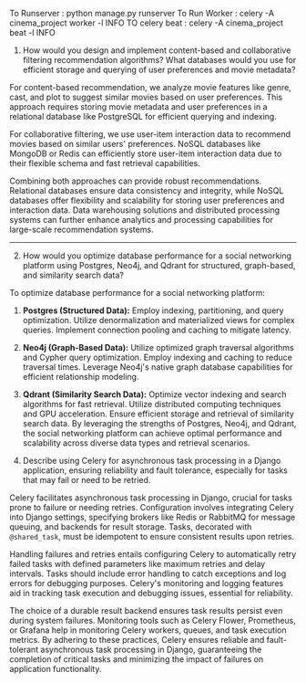 To Runserver : python manage.py runserver
To Run Worker : celery -A cinema_project worker -l INFO
TO celery beat : celery -A cinema_project beat -l INFO


1. How would you design and implement content-based and collaborative filtering recommendation algorithms? What databases would you use for efficient storage and querying of user preferences and movie metadata?

For content-based recommendation, we analyze movie features like genre, cast, and plot to suggest similar movies based on user preferences. This approach requires storing movie metadata and user preferences in a relational database like PostgreSQL for efficient querying and indexing.

For collaborative filtering, we use user-item interaction data to recommend movies based on similar users' preferences. NoSQL databases like MongoDB or Redis can efficiently store user-item interaction data due to their flexible schema and fast retrieval capabilities.

Combining both approaches can provide robust recommendations. Relational databases ensure data consistency and integrity, while NoSQL databases offer flexibility and scalability for storing user preferences and interaction data. Data warehousing solutions and distributed processing systems can further enhance analytics and processing capabilities for large-scale recommendation systems.

----------------------------------------------------------------
2. How would you optimize database performance for a social networking platform using Postgres, Neo4j, and Qdrant for structured, graph-based, and similarity search data?

To optimize database performance for a social networking platform:
1. **Postgres (Structured Data):** Employ indexing, partitioning, and query optimization. Utilize denormalization and materialized views for complex queries. Implement connection pooling and caching to mitigate latency.
2. **Neo4j (Graph-Based Data):** Utilize optimized graph traversal algorithms and Cypher query optimization. Employ indexing and caching to reduce traversal times. Leverage Neo4j's native graph database capabilities for efficient relationship modeling.
3. **Qdrant (Similarity Search Data):** Optimize vector indexing and search algorithms for fast retrieval. Utilize distributed computing techniques and GPU acceleration. Ensure efficient storage and retrieval of similarity search data. By leveraging the strengths of Postgres, Neo4j, and Qdrant, the social networking platform can achieve optimal performance and scalability across diverse data types and retrieval scenarios.



3. Describe using Celery for asynchronous task processing in a Django application, ensuring reliability and fault tolerance, especially for tasks that may fail or need to be retried.

Celery facilitates asynchronous task processing in Django, crucial for tasks prone to failure or needing retries. Configuration involves integrating Celery into Django settings, specifying brokers like Redis or RabbitMQ for message queuing, and backends for result storage. Tasks, decorated with `@shared_task`, must be idempotent to ensure consistent results upon retries.

Handling failures and retries entails configuring Celery to automatically retry failed tasks with defined parameters like maximum retries and delay intervals. Tasks should include error handling to catch exceptions and log errors for debugging purposes. Celery's monitoring and logging features aid in tracking task execution and debugging issues, essential for reliability.

The choice of a durable result backend ensures task results persist even during system failures. Monitoring tools such as Celery Flower, Prometheus, or Grafana help in monitoring Celery workers, queues, and task execution metrics. By adhering to these practices, Celery ensures reliable and fault-tolerant asynchronous task processing in Django, guaranteeing the completion of critical tasks and minimizing the impact of failures on application functionality.